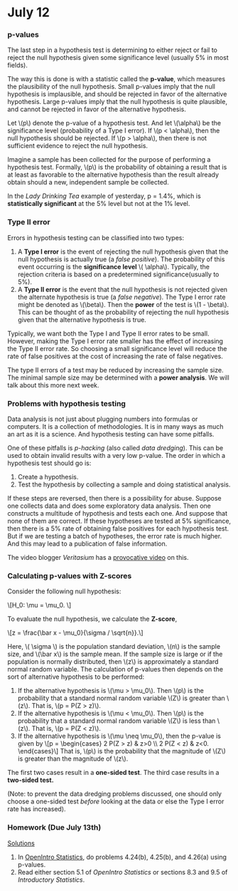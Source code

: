 # July 12

### p-values

The last step in a hypothesis test is determining to either reject or fail to
reject the null hypothesis given some significance level (usually 5% in most fields).

The way this is done is with a statistic called
the **p-value**, which measures the plausibility of the null hypothesis.
Small p-values imply that the null hypothesis is implausible, and should be rejected
in favor of the alternative hypothesis. Large p-values imply that the null hypothesis
is quite plausible, and cannot be rejected in favor of the alternative hypothesis.

Let \\(p\\) denote the p-value of a hypothesis test. And let \\(\alpha\\) be the significance
level (probability of a Type I error). If \\(p < \alpha\\), then the null hypothesis should
be rejected. If \\(p > \alpha\\), then there is not sufficient evidence to reject the null
hypothesis.

Imagine a sample has been collected for the purpose of performing a hypothesis test.
Formally, \\(p\\) is the probability of obtaining a result that is at least as favorable to
the alternative hypothesis than the result already obtain should a new, independent sample
be collected.

In the *Lady Drinking Tea* example of yesterday, p = 1.4%, which is **statistically significant**
at the 5% level but not at the 1% level. 

### Type II error

Errors in hypothesis testing can be classified into two types:

1. A **Type I error** is the event of rejecting the null hypothesis given that the null hypothesis
   is actually true (a *false positive*). The probability of this event occurring is the 
   **significance level** \\( \alpha\\). Typically, the rejection criteria is based on a 
   predetermined significance(usually to 5%).
2. A **Type II error** is the event that the null hypothesis is not rejected given the alternate
   hypothesis is true (a *false negative*). The Type I error rate might be denoted as \\(\beta\\).
   Then the **power** of the test is \\(1 - \beta\\). This can be thought of as the probability of
   rejecting the null hypothesis given that the alternative hypothesis is true.

Typically, we want both the Type I and Type II error rates to be small. However, making the Type I
error rate smaller has the effect of increasing the Type II error rate. So choosing a small significance
level will reduce the rate of false positives at the cost of increasing the rate of false negatives.

The type II errors of a test may be reduced by increasing the sample size. The minimal sample size may
be determined with a **power analysis**. We will talk about this more next week.


### Problems with hypothesis testing

Data analysis is not just about plugging numbers into formulas or computers. It is a collection of
methodologies. It is in many ways as much an art as it is a science. And hypothesis testing can
have some pitfalls.

One of these pitfalls is *p-hacking* (also called *data dredging*). This can be used to obtain invalid
results with a very low p-value. The order in which a hypothesis test should go is:

1. Create a hypothesis.
2. Test the hypothesis by collecting a sample and doing statistical analysis.

If these steps are reversed, then there is a possibility for abuse. Suppose one collects data and does
some exploratory data analysis. Then one constructs a multitude of hypothesis and tests each one.
And suppose that none of them are correct. If these hypotheses are tested at 5% significance, then there
is a 5% rate of obtaining false positives for each hypothesis test. But if we are testing a batch of
hypotheses, the error rate is much higher. And this may lead to a publication of false information.

The video blogger *Veritasium* has a [provocative video][v] on this.

### Calculating p-values with Z-scores

Consider the following null hypothesis:

\\[H_0: \mu = \mu_0. \\]

To evaluate the null hypothesis, we calculate the **Z-score**, 

\\[z = \frac{\bar x - \mu_0}{\sigma / \sqrt{n}}.\\]

Here, \\( \sigma \\) is the population standard deviation, \\(n\\) is the sample size, and 
\\(\bar x\\) is the sample mean. If the sample size is large or if the population is normally
distributed, then \\(z\\) is approximately a standard normal random variable. The calculation
of p-values then depends on the sort of alternative hypothesis to be performed:

1. If the alternative hypothesis is \\(\mu > \mu_0\\). Then \\(p\\) is the probability that a
   standard normal random variable \\(Z\\) is greater than \\(z\\). That is, \\(p = P(Z > z)\\).
2. If the alternative hypothesis is \\(\mu < \mu_0\\). Then \\(p\\) is the probability that a
   standard normal random variable \\(Z\\) is less than \\(z\\). That is, \\(p = P(Z < z)\\).
3. If the alternative hypothesis is \\(\mu \neq \mu_0\\), then the p-value is given by
   \\[p = \begin{cases}
    2 P(Z > z) & z>0 \\\\
    2 P(Z < z) & z<0.
   \end{cases}\\]
   That is, \\(p\\) is the probability that the magnitude of \\(Z\\) is greater than the
   magnitude of \\(z\\).

The first two cases result in a **one-sided test**. The third case results in a **two-sided test.**

(Note: to prevent the data dredging problems discussed, one should only choose a one-sided
test *before* looking at the data or else the Type I error rate has increased).

### Homework (Due July 13th)
[Solutions](static/hw3sol.pdf)

1. In [OpenIntro Statistics][ois], do problems 4.24(b), 4.25(b), and 4.26(a) using p-values.
2. Read either section 5.1 of *OpenIntro Statistics* or sections 8.3 and 9.5 of *Introductory
   Statistics*.

[v]: https://www.youtube.com/watch?v=42QuXLucH3Q
[ois]: https://www.openintro.org/stat/textbook.php 
